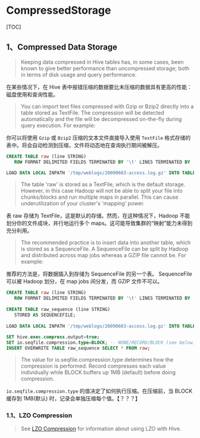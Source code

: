 # CompressedStorage

[TOC]

## 1、Compressed Data Storage

> Keeping data compressed in Hive tables has, in some cases, been known to give better performance than uncompressed storage; both in terms of disk usage and query performance.

在某些情况下，在 Hive 表中报错压缩的数据要比未压缩的数据具有更高的性能：磁盘使用和查询性能。

> You can import text files compressed with Gzip or Bzip2 directly into a table stored as TextFile. The compression will be detected automatically and the file will be decompressed on-the-fly during query execution. For example:

你可以将使用 `Gzip` 或 `Bzip2` 压缩的文本文件直接导入使用 `TextFile` 格式存储的表中。将会自动检测到压缩，文件将动态地在查询执行期间被解压。

```sql
CREATE TABLE raw (line STRING)
   ROW FORMAT DELIMITED FIELDS TERMINATED BY '\t' LINES TERMINATED BY '\n';
 
LOAD DATA LOCAL INPATH '/tmp/weblogs/20090603-access.log.gz' INTO TABLE raw;
```

> The table 'raw' is stored as a TextFile, which is the default storage. However, in this case Hadoop will not be able to split your file into chunks/blocks and run multiple maps in parallel. This can cause underutilization of your cluster's 'mapping' power.

表 raw 存储为 TextFile，这是默认的存储。然而，在这种情况下，Hadoop 不能划分你的文件成块，并行地运行多个 maps。这可能导致集群的“映射”能力未得到充分利用。

> The recommended practice is to insert data into another table, which is stored as a SequenceFile. A SequenceFile can be split by Hadoop and distributed across map jobs whereas a GZIP file cannot be. For example:

推荐的方法是，将数据插入到存储为 SequenceFile 的另一个表。 SequenceFile 可以被 Hadoop 划分，在 map jobs 间分发，而 GZIP 文件不可以。

```sql
CREATE TABLE raw (line STRING)
   ROW FORMAT DELIMITED FIELDS TERMINATED BY '\t' LINES TERMINATED BY '\n';
 
CREATE TABLE raw_sequence (line STRING)
   STORED AS SEQUENCEFILE;
 
LOAD DATA LOCAL INPATH '/tmp/weblogs/20090603-access.log.gz' INTO TABLE raw;
 
SET hive.exec.compress.output=true;
SET io.seqfile.compression.type=BLOCK; -- NONE/RECORD/BLOCK (see below)
INSERT OVERWRITE TABLE raw_sequence SELECT * FROM raw;
```

> The value for io.seqfile.compression.type determines how the compression is performed. Record compresses each value individually while BLOCK buffers up 1MB (default) before doing compression.

`io.seqfile.compression.type` 的值决定了如何执行压缩。在压缩前，当 BLOCK 缓存到 1MB(默认) 时，记录会单独压缩每个值。【？？？】

### 1.1、LZO Compression

> See [LZO Compression](https://cwiki.apache.org/confluence/display/Hive/LanguageManual+LZO) for information about using LZO with Hive.